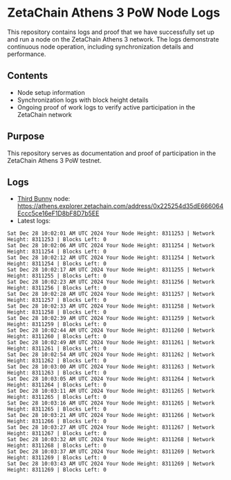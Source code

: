 # ZetaChain Athens 3 PoW Node Logs
This repository contains logs and proof that we have successfully set up and run a node on the ZetaChain Athens 3 network. The logs demonstrate continuous node operation, including synchronization details and performance.

## Contents
- Node setup information
- Synchronization logs with block height details
- Ongoing proof of work logs to verify active participation in the ZetaChain network

## Purpose
This repository serves as documentation and proof of participation in the ZetaChain Athens 3 PoW testnet.

## Logs

- [Third Bunny](https://thirdbunny.xyz/) node: https://athens.explorer.zetachain.com/address/0x225254d35dE666064Eccc5ce16eF1D8bF8D7b5EE
- Latest logs:
```
Sat Dec 28 10:02:01 AM UTC 2024 Your Node Height: 8311253 | Network Height: 8311253 | Blocks Left: 0
Sat Dec 28 10:02:06 AM UTC 2024 Your Node Height: 8311254 | Network Height: 8311254 | Blocks Left: 0
Sat Dec 28 10:02:12 AM UTC 2024 Your Node Height: 8311254 | Network Height: 8311254 | Blocks Left: 0
Sat Dec 28 10:02:17 AM UTC 2024 Your Node Height: 8311255 | Network Height: 8311255 | Blocks Left: 0
Sat Dec 28 10:02:23 AM UTC 2024 Your Node Height: 8311256 | Network Height: 8311256 | Blocks Left: 0
Sat Dec 28 10:02:28 AM UTC 2024 Your Node Height: 8311257 | Network Height: 8311257 | Blocks Left: 0
Sat Dec 28 10:02:33 AM UTC 2024 Your Node Height: 8311258 | Network Height: 8311258 | Blocks Left: 0
Sat Dec 28 10:02:39 AM UTC 2024 Your Node Height: 8311259 | Network Height: 8311259 | Blocks Left: 0
Sat Dec 28 10:02:44 AM UTC 2024 Your Node Height: 8311260 | Network Height: 8311260 | Blocks Left: 0
Sat Dec 28 10:02:49 AM UTC 2024 Your Node Height: 8311261 | Network Height: 8311261 | Blocks Left: 0
Sat Dec 28 10:02:54 AM UTC 2024 Your Node Height: 8311262 | Network Height: 8311262 | Blocks Left: 0
Sat Dec 28 10:03:00 AM UTC 2024 Your Node Height: 8311263 | Network Height: 8311263 | Blocks Left: 0
Sat Dec 28 10:03:05 AM UTC 2024 Your Node Height: 8311264 | Network Height: 8311264 | Blocks Left: 0
Sat Dec 28 10:03:11 AM UTC 2024 Your Node Height: 8311265 | Network Height: 8311265 | Blocks Left: 0
Sat Dec 28 10:03:16 AM UTC 2024 Your Node Height: 8311265 | Network Height: 8311265 | Blocks Left: 0
Sat Dec 28 10:03:21 AM UTC 2024 Your Node Height: 8311266 | Network Height: 8311266 | Blocks Left: 0
Sat Dec 28 10:03:27 AM UTC 2024 Your Node Height: 8311267 | Network Height: 8311267 | Blocks Left: 0
Sat Dec 28 10:03:32 AM UTC 2024 Your Node Height: 8311268 | Network Height: 8311268 | Blocks Left: 0
Sat Dec 28 10:03:37 AM UTC 2024 Your Node Height: 8311269 | Network Height: 8311269 | Blocks Left: 0
Sat Dec 28 10:03:43 AM UTC 2024 Your Node Height: 8311269 | Network Height: 8311269 | Blocks Left: 0
```
